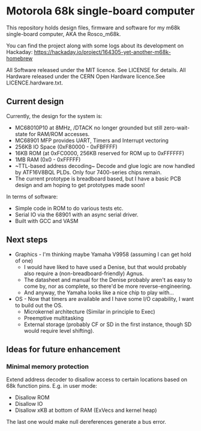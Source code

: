 # Motorola 68k single-board computer

This repository holds design files, firmware and software for my m68k 
single-board computer, AKA the Rosco_m68k.

You can find the project along with some logs about its development
on Hackaday: https://hackaday.io/project/164305-yet-another-m68k-homebrew

All Software released under the MIT licence. See LICENSE for details.
All Hardware released under the CERN Open Hardware licence.See LICENCE.hardware.txt.

## Current design

Currently, the design for the system is:

* MC68010P10 at 8MHz, /DTACK no longer grounded but still zero-wait-state for RAM/ROM accesses.
* MC68901 MFP provides UART, Timers and Interrupt vectoring
* 256KB IO Space (0xF80000 - 0xFBFFFF)
* 16KB ROM (at 0xFC0000, 256KB reserved for ROM up to 0xFFFFFF)
* 1MB RAM (0x0 - 0xFFFFF)
* ~TTL-based address decoding~ Decode and glue logic are now handled by ATF16V8BQL PLDs. Only four 7400-series chips remain.
* The current prototype is breadboard based, but I have a basic PCB design and am hoping to get prototypes made soon!

In terms of software:

* Simple code in ROM to do various tests etc.
* Serial IO via the 68901 with an async serial driver.
* Built with GCC and VASM

## Next steps

* Graphics - I'm thinking maybe Yamaha V9958 (assuming I can get hold of one)
  * I would have liked to have used a Denise, but that would probably also require a (non-breadboard-friendly) Agnus.
  * The datasheet and manual for the Denise probably aren't as easy to come by, nor as complete, so there'd be more reverse-engineering.
  * And anyway, the Yamaha looks like a nice chip to play with...
* OS - Now that timers are available and I have some I/O capability, I want to build out the OS.
  * Microkernel architecture (Similar in principle to Exec)
  * Preemptive multitasking
  * External storage (probably CF or SD in the first instance, though SD would require level shifting).

## Ideas for future enhancement

### Minimal memory protection

Extend address decoder to disallow access to certain locations based on 68k function pins.
E.g. in user mode:

* Disallow ROM
* Disallow IO
* Disallow xKB at bottom of RAM (ExVecs and kernel heap)

The last one would make null dereferences generate a bus error.


